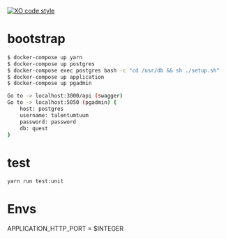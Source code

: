[![XO code style](https://img.shields.io/badge/code_style-XO-5ed9c7.svg)](https://github.com/xojs/xo)

# bootstrap
```sh
$ docker-compose up yarn
$ docker-compose up postgres
$ docker-compose exec postgres bash -c "cd /usr/db && sh ./setup.sh"
$ docker-compose up application
$ docker-compose up pgadmin

Go to -> localhost:3000/api (swagger)
Go to -> localhost:5050 (pgadmin) {
    host: postgres
    username: talentumtuum
    password: password
    db: quest
}
```

# test

```sh
yarn run test:unit
```

# Envs
APPLICATION_HTTP_PORT = $INTEGER
